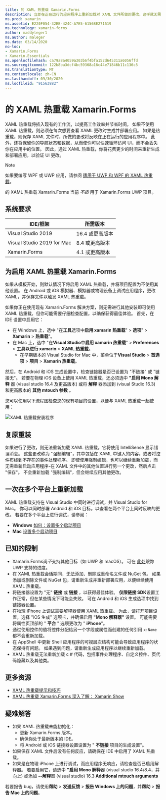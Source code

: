 ```yaml
---
title: 的 XAML 热重载 Xamarin.Forms
description: 立即在正在运行的应用程序上重新加载对 XAML 文件所做的更改，这样就无需在 Xamarin.Forms 每次 XAML 更改后生成项目。
ms.prod: xamarin
ms.assetid: E220F054-32EE-424C-A7E5-6156BE271519
ms.technology: xamarin-forms
author: maddyleger1
ms.author: maleger
ms.date: 03/14/2020
no-loc:
- Xamarin.Forms
- Xamarin.Essentials
ms.openlocfilehash: ca79a8a4059a303b6f4bfa152d645311a6056ffd
ms.sourcegitcommit: 122b8ba3dcf4bc59368a16c44e71846b11c136c5
ms.translationtype: MT
ms.contentlocale: zh-CN
ms.lasthandoff: 09/30/2020
ms.locfileid: "91563882"
---
```

# <a name="xaml-hot-reload-for-no-locxamarinforms"></a>的 XAML 热重载 Xamarin.Forms

XAML 热重载将插入现有的工作流，以提高工作效率并节省时间。 如果不使用 XAML 热重载，则必须在每次想要查看 XAML 更改时生成并部署应用。 如果是热重载，则保存 XAML 文件时，所做的更改将反映在正在运行的应用程序中。 此外，还将保留你的导航状态和数据，从而使你可以快速循环访问 UI，而不会丢失你在应用中的位置。 因此，通过 XAML 热重载，你将花费更少的时间来重新生成和部署应用，以验证 UI 更改。

> [!NOTE]
> 如果要编写 WPF 或 UWP 应用，请参阅 [适用于 UWP 和 WPF 的 XAML 热重载](/visualstudio/debugger/xaml-hot-reload)。
>
> 的 XAML 热重载 Xamarin.Forms 当前 _不适_ 用于 Xamarin.Forms UWP 项目。

## <a name="system-requirements"></a>系统要求

| IDE/框架 | 所需版本 |
|------|------------------|
|Visual Studio 2019 | 16.4 或更高版本
Visual Studio 2019 for Mac | 8.4 或更高版本
Xamarin.Forms | 4.1 或更高版本

## <a name="enable-xaml-hot-reload-for-no-locxamarinforms"></a>为启用 XAML 热重载 Xamarin.Forms

如果从模板开始，则默认情况下将启用 XAML 热重载，并将项目配置为不使用其他设置。 在 Android 或 iOS 模拟器、模拟器或物理设备上调试应用程序，更改 XAML，并保存文件以触发 XAML 热重载。

如果你正在使用现有 Xamarin.Forms 解决方案，则无需进行其他安装即可使用 XAML 热重载，但你可能需要仔细检查配置，以确保获得最佳体验。 首先，在 IDE 设置中启用它：

* 在 Windows 上，选中 "在**工具**选项中**启用 xamarin 热重载**"  >  **选项**"  >  **Xamarin**  >  **热重载**"。
* 在 Mac 上，选中 "在**Visual Studio**中**启用 xamarin 热重载**"  >  **Preferences**  >  **工具以进行 xamarin**  >  **XAML 热重载**。
  * 在早期版本的 Visual Studio for Mac 中，菜单位于**Visual Studio**  >  **首选项**  >  **项目**  >  **Xamarin 热重载**。

然后，在 Android 和 iOS 生成设置中，检查链接器是否已设置为 "不链接" 或 "链接无"。 若要在物理 iOS 设备上使用 XAML 热重载，还必须选中 **"启用 Mono 解释** 器 (visual studio 16.4 及更高版本) 或将 **解释** 器添加到 (visual Studio 16.3) 和更高版本的 **其他 mtouch 参数** 。

您可以使用以下流程图检查您的现有项目的设置，以便与 XAML 热重载一起使用：

![XAML 热重载安装程序](hot-reload-images/hotreloadflowchart.png "XAML 热重载安装流程图")

## <a name="resilient-reloading"></a>复原重装

如果进行了更改，则无法重新加载 XAML 热重载，它将使用 IntelliSense 显示错误消息。 这些更改称为 "强制编辑"，其中包括在 XAML 中键入的内容，或者将控件布线到不存在的事件处理程序。 即使使用强制编辑，也可以继续重新加载，而无需重新启动应用程序-在 XAML 文件中的其他位置进行另一个更改，然后点击 "保存"。 不会重新加载 "强制编辑"，但会继续应用其他更改。

## <a name="reload-on-multiple-platforms-at-once"></a>一次在多个平台上重新加载

XAML 热重载支持在 Visual Studio 中同时进行调试，并 Visual Studio for Mac。 你可以同时部署 Android 和 iOS 目标，以查看在两个平台上同时反映的更改。 若要在多个平台上进行调试，请参阅：
* **Windows** [如何：设置多个启动项目](/visualstudio/ide/how-to-set-multiple-startup-projects?view=vs-2019)
* **Mac** [设置多个启动项目](/visualstudio/mac/set-startup-projects?view=vsmac-2019)

## <a name="known-limitations"></a>已知的限制

* Xamarin.Forms尚*不*支持其他目标（如 UWP 和 macOS）。 可在 [此处](https://developercommunity.visualstudio.com/idea/661682/xaml-hot-reload-for-xamarinforms-on-uwp.html)跟踪 UWP 支持的进度。
* 在 XAML 热重载会话期间，无法添加、删除或重命名文件或 NuGet 包。 如果添加或删除文件或 NuGet 包，请重新生成并重新部署应用，以便继续使用 XAML 热重载。
* 将链接器设置为 "无" **链接** 或 **链接** ，以获得最佳体验。 **仅限链接 SDK**设置工作正常，但在某些情况下可能会失败。 可在 Android 和 iOS 生成选项中找到链接器设置。
* 在物理 iPhone 上调试需要解释器使用 XAML 热重载。 为此，请打开项目设置，选择 "iOS 生成" 选项卡，并确保启用 **"Mono 解释器"** 设置。 可能需要将属性页顶部的 " **平台** " 选项更改为 " **iPhone**"。
* 通过使用控件的值将控件分配给另一个字段或属性而创建的任何引用 `x:Name` 都不会重新加载。
* 在 AppShell 中更新 Shell 应用程序的可视层次结构可能会导致应用程序的状态保持有问题。 如果遇到问题，请重新生成应用程序以继续重新加载。
* XAML 热重载无法重新加载 c # 代码，包括事件处理程序、自定义控件、页代码隐藏以及其他类。

## <a name="more-resources"></a>更多资源

* [XAML 热重载提示和技巧](https://devblogs.microsoft.com/xamarin/tips-tricks-xaml-hot-reload/)
* [XAML 热重载 Xamarin.Forms 深入了解： Xamarin Show](https://www.youtube.com/watch?v=crhjjPjzknk)

## <a name="troubleshooting"></a>疑难解答

* 如果 XAML 热重载未能初始化：
  * 更新 Xamarin.Forms 版本。
  * 确保你处于最新版本的 IDE。
  * 将 Android 或 iOS 链接器设置设置为 " **不链接** 项目的生成设置"。
* 如果保存 XAML 文件后没有任何反应，请确保在 IDE 中启用了 XAML 热重载。
* 如果是在物理 iPhone 上进行调试，而应用程序无响应，请检查是否已启用解释器。 若要启用它，请选中 **"启用 Mono 解释**器 (visual studio 16.4/8.4，并向上) 或添加 **--解释**器 (visual studio) 16.3 **Additional mtouch arguments**

若要报告 bug，请使用**帮助**  >  **发送反馈**  >  **报告 Windows 上的问题**，并**帮助**  >  **报告 Mac 上的问题**。